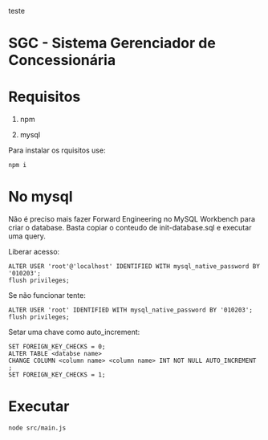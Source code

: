 teste

# SGC - Sistema Gerenciador de Concessionária

# Requisitos

1. npm

2. mysql

Para instalar os rquisitos use:

```
npm i
```

# No mysql

Não é preciso mais fazer Forward Engineering no MySQL Workbench para criar o database. Basta copiar o conteudo de init-database.sql e executar uma query.

Liberar acesso:

```
ALTER USER 'root'@'localhost' IDENTIFIED WITH mysql_native_password BY '010203';
flush privileges;
```

Se não funcionar tente:

```
ALTER USER 'root' IDENTIFIED WITH mysql_native_password BY '010203';
flush privileges;
```

Setar uma chave como auto_increment:

```
SET FOREIGN_KEY_CHECKS = 0;
ALTER TABLE <databse name> 
CHANGE COLUMN <column name> <column name> INT NOT NULL AUTO_INCREMENT ;
SET FOREIGN_KEY_CHECKS = 1;
```

# Executar

```
node src/main.js
```
